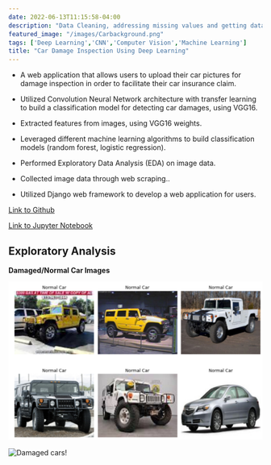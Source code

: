 ```yaml
---
date: 2022-06-13T11:15:58-04:00
description: "Data Cleaning, addressing missing values and getting data into goood shape for further analysis in R"
featured_image: "/images/Carbackground.png"
tags: ['Deep Learning','CNN','Computer Vision','Machine Learning']
title: "Car Damage Inspection Using Deep Learning"
---
```

 
* A web application that allows users to upload their car pictures for damage inspection in order to facilitate their car insurance claim. 

* Utilized Convolution Neural Network architecture with transfer learning to build a classification
model for detecting car damages, using VGG16.

* Extracted features from images, using VGG16 weights.

* Leveraged different machine learning algorithms to build classification models (random forest,
logistic regression).

* Performed Exploratory Data Analysis (EDA) on image data.

* Collected image data through web scraping..

* Utilized Django web framework to develop a web application for users.

[Link to Github](https://github.com/heskay32/car-damage-inspection-using-deep-learning)

[Link to Jupyter Notebook](https://nbviewer.org/gist/heskay32/e07a5de58945922ac7ee1445ad9776f7)

## Exploratory Analysis

**Damaged/Normal Car Images**

![Normal cars!](/images/normal.png "fig1")

![Damaged cars!](/images/damagedcars.png "fig2")

